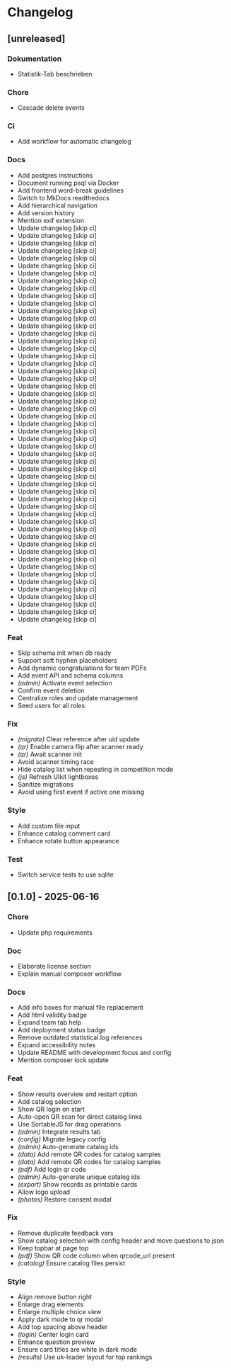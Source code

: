 # Changelog

## [unreleased]

### Dokumentation

- Statistik-Tab beschrieben

### Chore

- Cascade delete events

### Ci

- Add workflow for automatic changelog

### Docs

- Add postgres instructions
- Document running psql via Docker
- Add frontend word-break guidelines
- Switch to MkDocs readthedocs
- Add hierarchical navigation
- Add version history
- Mention exif extension
- Update changelog [skip ci]
- Update changelog [skip ci]
- Update changelog [skip ci]
- Update changelog [skip ci]
- Update changelog [skip ci]
- Update changelog [skip ci]
- Update changelog [skip ci]
- Update changelog [skip ci]
- Update changelog [skip ci]
- Update changelog [skip ci]
- Update changelog [skip ci]
- Update changelog [skip ci]
- Update changelog [skip ci]
- Update changelog [skip ci]
- Update changelog [skip ci]
- Update changelog [skip ci]
- Update changelog [skip ci]
- Update changelog [skip ci]
- Update changelog [skip ci]
- Update changelog [skip ci]
- Update changelog [skip ci]
- Update changelog [skip ci]
- Update changelog [skip ci]
- Update changelog [skip ci]
- Update changelog [skip ci]
- Update changelog [skip ci]
- Update changelog [skip ci]
- Update changelog [skip ci]
- Update changelog [skip ci]
- Update changelog [skip ci]
- Update changelog [skip ci]
- Update changelog [skip ci]
- Update changelog [skip ci]
- Update changelog [skip ci]
- Update changelog [skip ci]
- Update changelog [skip ci]
- Update changelog [skip ci]
- Update changelog [skip ci]
- Update changelog [skip ci]
- Update changelog [skip ci]
- Update changelog [skip ci]
- Update changelog [skip ci]
- Update changelog [skip ci]
- Update changelog [skip ci]
- Update changelog [skip ci]
- Update changelog [skip ci]
- Update changelog [skip ci]
- Update changelog [skip ci]
- Update changelog [skip ci]
- Update changelog [skip ci]
- Update changelog [skip ci]
- Update changelog [skip ci]
- Update changelog [skip ci]

### Feat

- Skip schema init when db ready
- Support soft hyphen placeholders
- Add dynamic congratulations for team PDFs
- Add event API and schema columns
- *(admin)* Activate event selection
- Confirm event deletion
- Centralize roles and update management
- Seed users for all roles

### Fix

- *(migrate)* Clear reference after uid update
- *(qr)* Enable camera flip after scanner ready
- *(qr)* Await scanner init
- Avoid scanner timing race
- Hide catalog list when repeating in competition mode
- *(js)* Refresh UIkit lightboxes
- Sanitize migrations
- Avoid using first event if active one missing

### Style

- Add custom file input
- Enhance catalog comment card
- Enhance rotate button appearance

### Test

- Switch service tests to use sqlite

## [0.1.0] - 2025-06-16

### Chore

- Update php requirements

### Doc

- Elaborate license section
- Explain manual composer workflow

### Docs

- Add info boxes for manual file replacement
- Add html validity badge
- Expand team tab help
- Add deployment status badge
- Remove outdated statistical.log references
- Expand accessibility notes
- Update README with development focus and config
- Mention composer lock update

### Feat

- Show results overview and restart option
- Add catalog selection
- Show QR login on start
- Auto-open QR scan for direct catalog links
- Use SortableJS for drag operations
- *(admin)* Integrate results tab
- *(config)* Migrate legacy config
- *(admin)* Auto-generate catalog ids
- *(data)* Add remote QR codes for catalog samples
- *(data)* Add remote QR codes for catalog samples
- *(pdf)* Add login qr code
- *(admin)* Auto-generate unique catalog ids
- *(export)* Show records as printable cards
- Allow logo upload
- *(photos)* Restore consent modal

### Fix

- Remove duplicate feedback vars
- Show catalog selection with config header and move questions to json
- Keep topbar at page top
- *(pdf)* Show QR code column when qrcode_url present
- *(catalog)* Ensure catalog files persist

### Style

- Align remove button right
- Enlarge drag elements
- Enlarge multiple choice view
- Apply dark mode to qr modal
- Add top spacing above header
- *(login)* Center login card
- Enhance question preview
- Ensure card titles are white in dark mode
- *(results)* Use uk-leader layout for top rankings

